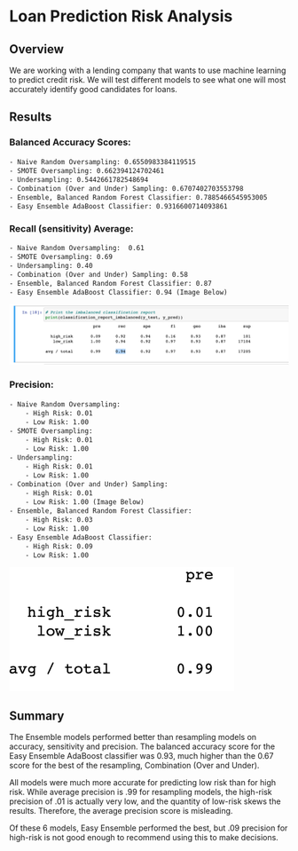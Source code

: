 # Loan Prediction Risk Analysis

## Overview

We are working with a lending company that wants to use machine learning to predict credit risk. 
We will test different models to see what one will most accurately identify good candidates for loans.

## Results
	
### Balanced Accuracy Scores:

	- Naive Random Oversampling: 0.6550983384119515
	- SMOTE Oversampling: 0.662394124702461
	- Undersampling: 0.5442661782548694
	- Combination (Over and Under) Sampling: 0.6707402703553798
	- Ensemble, Balanced Random Forest Classifier: 0.7885466545953005
	- Easy Ensemble AdaBoost Classifier: 0.9316600714093861

### Recall (sensitivity) Average:
	- Naive Random Oversampling:  0.61 
	- SMOTE Oversampling: 0.69 
	- Undersampling: 0.40 
	- Combination (Over and Under) Sampling: 0.58
	- Ensemble, Balanced Random Forest Classifier: 0.87 
	- Easy Ensemble AdaBoost Classifier: 0.94 (Image Below)

![Easy Ensemble AdaBoost Classifier: Imbalanced Classification Report](Imbalanced_classification_report.png)

### Precision:
	- Naive Random Oversampling:
		- High Risk: 0.01
		- Low Risk: 1.00
	- SMOTE Oversampling: 
		- High Risk: 0.01
		- Low Risk: 1.00
	- Undersampling:
		- High Risk: 0.01
		- Low Risk: 1.00
	- Combination (Over and Under) Sampling: 
		- High Risk: 0.01
		- Low Risk: 1.00 (Image Below)
	- Ensemble, Balanced Random Forest Classifier: 
		- High Risk: 0.03 
		- Low Risk: 1.00
	- Easy Ensemble AdaBoost Classifier:
		- High Risk: 0.09
		- Low Risk: 1.00

![Precision, Combination](Precision.png)


## Summary

The Ensemble models performed better than resampling models on accuracy, sensitivity and precision. The balanced accuracy score for the Easy Ensemble AdaBoost classifier was 0.93, much higher than the 0.67 score for the best of the resampling, Combination (Over and Under).

All models were much more accurate for predicting low risk than for high risk. While average precision is .99 for resampling models, the high-risk precision of .01 is actually very low, and the quantity of low-risk skews the results. Therefore, the average precision score is misleading.

Of these 6 models, Easy Ensemble performed the best, but .09 precision for high-risk is not good enough to recommend using this to make decisions.


